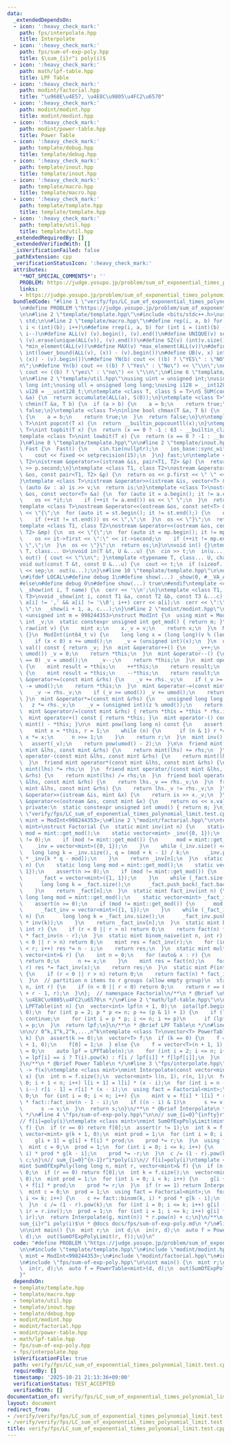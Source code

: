 ```yaml
---
data:
  _extendedDependsOn:
  - icon: ':heavy_check_mark:'
    path: fps/interpolate.hpp
    title: Interpolate
  - icon: ':heavy_check_mark:'
    path: fps/sum-of-exp-poly.hpp
    title: $\sum_{i}r^i poly(i)$
  - icon: ':heavy_check_mark:'
    path: math/lpf-table.hpp
    title: LPF Table
  - icon: ':heavy_check_mark:'
    path: modint/factorial.hpp
    title: "\u968E\u4E57, \u4E8C\u9805\u4FC2\u6570"
  - icon: ':heavy_check_mark:'
    path: modint/modint.hpp
    title: modint/modint.hpp
  - icon: ':heavy_check_mark:'
    path: modint/power-table.hpp
    title: Power Table
  - icon: ':heavy_check_mark:'
    path: template/debug.hpp
    title: template/debug.hpp
  - icon: ':heavy_check_mark:'
    path: template/inout.hpp
    title: template/inout.hpp
  - icon: ':heavy_check_mark:'
    path: template/macro.hpp
    title: template/macro.hpp
  - icon: ':heavy_check_mark:'
    path: template/template.hpp
    title: template/template.hpp
  - icon: ':heavy_check_mark:'
    path: template/util.hpp
    title: template/util.hpp
  _extendedRequiredBy: []
  _extendedVerifiedWith: []
  _isVerificationFailed: false
  _pathExtension: cpp
  _verificationStatusIcon: ':heavy_check_mark:'
  attributes:
    '*NOT_SPECIAL_COMMENTS*': ''
    PROBLEM: https://judge.yosupo.jp/problem/sum_of_exponential_times_polynomial_limit
    links:
    - https://judge.yosupo.jp/problem/sum_of_exponential_times_polynomial_limit
  bundledCode: "#line 1 \"verify/fps/LC_sum_of_exponential_times_polynomial_limit.test.cpp\"\
    \n#define PROBLEM \"https://judge.yosupo.jp/problem/sum_of_exponential_times_polynomial_limit\"\
    \n\n#line 2 \"template/template.hpp\"\n#include <bits/stdc++.h>\nusing namespace\
    \ std;\n\n#line 2 \"template/macro.hpp\"\n#define rep(i, a, b) for (int i = (a);\
    \ i < (int)(b); i++)\n#define rrep(i, a, b) for (int i = (int)(b) - 1; i >= (a);\
    \ i--)\n#define ALL(v) (v).begin(), (v).end()\n#define UNIQUE(v) sort(ALL(v)),\
    \ (v).erase(unique(ALL(v)), (v).end())\n#define SZ(v) (int)v.size()\n#define MIN(v)\
    \ *min_element(ALL(v))\n#define MAX(v) *max_element(ALL(v))\n#define LB(v, x)\
    \ int(lower_bound(ALL(v), (x)) - (v).begin())\n#define UB(v, x) int(upper_bound(ALL(v),\
    \ (x)) - (v).begin())\n#define YN(b) cout << ((b) ? \"YES\" : \"NO\") << \"\\\
    n\";\n#define Yn(b) cout << ((b) ? \"Yes\" : \"No\") << \"\\n\";\n#define yn(b)\
    \ cout << ((b) ? \"yes\" : \"no\") << \"\\n\";\n#line 6 \"template/template.hpp\"\
    \n\n#line 2 \"template/util.hpp\"\nusing uint = unsigned int;\nusing ll = long\
    \ long int;\nusing ull = unsigned long long;\nusing i128 = __int128_t;\nusing\
    \ u128 = __uint128_t;\n\ntemplate <class T, class S = T>\nS SUM(const vector<T>\
    \ &a) {\n  return accumulate(ALL(a), S(0));\n}\ntemplate <class T>\ninline bool\
    \ chmin(T &a, T b) {\n  if (a > b) {\n    a = b;\n    return true;\n  }\n  return\
    \ false;\n}\ntemplate <class T>\ninline bool chmax(T &a, T b) {\n  if (a < b)\
    \ {\n    a = b;\n    return true;\n  }\n  return false;\n}\n\ntemplate <class\
    \ T>\nint popcnt(T x) {\n  return __builtin_popcountll(x);\n}\ntemplate <class\
    \ T>\nint topbit(T x) {\n  return (x == 0 ? -1 : 63 - __builtin_clzll(x));\n}\n\
    template <class T>\nint lowbit(T x) {\n  return (x == 0 ? -1 : __builtin_ctzll(x));\n\
    }\n#line 8 \"template/template.hpp\"\n\n#line 2 \"template/inout.hpp\"\nstruct\
    \ Fast {\n  Fast() {\n    cin.tie(nullptr);\n    ios_base::sync_with_stdio(false);\n\
    \    cout << fixed << setprecision(15);\n  }\n} fast;\n\ntemplate <class T1, class\
    \ T2>\nistream &operator>>(istream &is, pair<T1, T2> &p) {\n  return is >> p.first\
    \ >> p.second;\n}\ntemplate <class T1, class T2>\nostream &operator<<(ostream\
    \ &os, const pair<T1, T2> &p) {\n  return os << p.first << \" \" << p.second;\n\
    }\ntemplate <class T>\nistream &operator>>(istream &is, vector<T> &a) {\n  for\
    \ (auto &v : a) is >> v;\n  return is;\n}\ntemplate <class T>\nostream &operator<<(ostream\
    \ &os, const vector<T> &a) {\n  for (auto it = a.begin(); it != a.end();) {\n\
    \    os << *it;\n    if (++it != a.end()) os << \" \";\n  }\n  return os;\n}\n\
    template <class T>\nostream &operator<<(ostream &os, const set<T> &st) {\n  os\
    \ << \"{\";\n  for (auto it = st.begin(); it != st.end();) {\n    os << *it;\n\
    \    if (++it != st.end()) os << \",\";\n  }\n  os << \"}\";\n  return os;\n}\n\
    template <class T1, class T2>\nostream &operator<<(ostream &os, const map<T1,\
    \ T2> &mp) {\n  os << \"{\";\n  for (auto it = mp.begin(); it != mp.end();) {\n\
    \    os << it->first << \":\" << it->second;\n    if (++it != mp.end()) os <<\
    \ \",\";\n  }\n  os << \"}\";\n  return os;\n}\n\nvoid in() {}\ntemplate <typename\
    \ T, class... U>\nvoid in(T &t, U &...u) {\n  cin >> t;\n  in(u...);\n}\nvoid\
    \ out() { cout << \"\\n\"; }\ntemplate <typename T, class... U, char sep = ' '>\n\
    void out(const T &t, const U &...u) {\n  cout << t;\n  if (sizeof...(u)) cout\
    \ << sep;\n  out(u...);\n}\n#line 10 \"template/template.hpp\"\n\n#line 2 \"template/debug.hpp\"\
    \n#ifdef LOCAL\n#define debug 1\n#define show(...) _show(0, #__VA_ARGS__, __VA_ARGS__)\n\
    #else\n#define debug 0\n#define show(...) true\n#endif\ntemplate <class T>\nvoid\
    \ _show(int i, T name) {\n  cerr << '\\n';\n}\ntemplate <class T1, class T2, class...\
    \ T3>\nvoid _show(int i, const T1 &a, const T2 &b, const T3 &...c) {\n  for (;\
    \ a[i] != ',' && a[i] != '\\0'; i++) cerr << a[i];\n  cerr << \":\" << b << \"\
    \ \";\n  _show(i + 1, a, c...);\n}\n#line 2 \"modint/modint.hpp\"\n\ntemplate\
    \ <unsigned int m = 998244353>\nstruct ModInt {\n  using mint = ModInt;\n  unsigned\
    \ int _v;\n  static constexpr unsigned int get_mod() { return m; }\n  static mint\
    \ raw(int v) {\n    mint x;\n    x._v = v;\n    return x;\n  }\n  ModInt() : _v(0)\
    \ {}\n  ModInt(int64_t v) {\n    long long x = (long long)(v % (long long)(umod()));\n\
    \    if (x < 0) x += umod();\n    _v = (unsigned int)(x);\n  }\n  unsigned int\
    \ val() const { return _v; }\n  mint &operator++() {\n    _v++;\n    if (_v ==\
    \ umod()) _v = 0;\n    return *this;\n  }\n  mint &operator--() {\n    if (_v\
    \ == 0) _v = umod();\n    _v--;\n    return *this;\n  }\n  mint operator++(int)\
    \ {\n    mint result = *this;\n    ++*this;\n    return result;\n  }\n  mint operator--(int)\
    \ {\n    mint result = *this;\n    --*this;\n    return result;\n  }\n\n  mint\
    \ &operator+=(const mint &rhs) {\n    _v += rhs._v;\n    if (_v >= umod()) _v\
    \ -= umod();\n    return *this;\n  }\n  mint &operator-=(const mint &rhs) {\n\
    \    _v -= rhs._v;\n    if (_v >= umod()) _v += umod();\n    return *this;\n \
    \ }\n  mint &operator*=(const mint &rhs) {\n    unsigned long long z = _v;\n \
    \   z *= rhs._v;\n    _v = (unsigned int)(z % umod());\n    return *this;\n  }\n\
    \  mint &operator/=(const mint &rhs) { return *this = *this * rhs.inv(); }\n\n\
    \  mint operator+() const { return *this; }\n  mint operator-() const { return\
    \ mint() - *this; }\n\n  mint pow(long long n) const {\n    assert(0 <= n);\n\
    \    mint x = *this, r = 1;\n    while (n) {\n      if (n & 1) r *= x;\n     \
    \ x *= x;\n      n >>= 1;\n    }\n    return r;\n  }\n  mint inv() const {\n \
    \   assert(_v);\n    return pow(umod() - 2);\n  }\n\n  friend mint operator+(const\
    \ mint &lhs, const mint &rhs) {\n    return mint(lhs) += rhs;\n  }\n  friend mint\
    \ operator-(const mint &lhs, const mint &rhs) {\n    return mint(lhs) -= rhs;\n\
    \  }\n  friend mint operator*(const mint &lhs, const mint &rhs) {\n    return\
    \ mint(lhs) *= rhs;\n  }\n  friend mint operator/(const mint &lhs, const mint\
    \ &rhs) {\n    return mint(lhs) /= rhs;\n  }\n  friend bool operator==(const mint\
    \ &lhs, const mint &rhs) {\n    return lhs._v == rhs._v;\n  }\n  friend bool operator!=(const\
    \ mint &lhs, const mint &rhs) {\n    return lhs._v != rhs._v;\n  }\n  friend istream\
    \ &operator>>(istream &is, mint &x) {\n    return is >> x._v;\n  }\n  friend ostream\
    \ &operator<<(ostream &os, const mint &x) {\n    return os << x.val();\n  }\n\n\
    \ private:\n  static constexpr unsigned int umod() { return m; }\n};\n#line 5\
    \ \"verify/fps/LC_sum_of_exponential_times_polynomial_limit.test.cpp\"\nusing\
    \ mint = ModInt<998244353>;\n#line 2 \"modint/factorial.hpp\"\n\ntemplate <class\
    \ mint>\nstruct Factorial {\n  static mint inv(int n) {\n    static long long\
    \ mod = mint::get_mod();\n    static vector<mint> _inv({0, 1});\n    assert(n\
    \ != 0);\n    if (mod != mint::get_mod()) {\n      mod = mint::get_mod();\n  \
    \    _inv = vector<mint>({0, 1});\n    }\n    while (_inv.size() <= n) {\n   \
    \   long long k = _inv.size(), q = (mod + k - 1) / k;\n      _inv.push_back(q\
    \ * _inv[k * q - mod]);\n    }\n    return _inv[n];\n  }\n  static mint fact(int\
    \ n) {\n    static long long mod = mint::get_mod();\n    static vector<mint> _fact({1,\
    \ 1});\n    assert(n >= 0);\n    if (mod != mint::get_mod()) {\n      mod = mint::get_mod();\n\
    \      _fact = vector<mint>({1, 1});\n    }\n    while (_fact.size() <= n) {\n\
    \      long long k = _fact.size();\n      _fact.push_back(_fact.back() * k);\n\
    \    }\n    return _fact[n];\n  }\n  static mint fact_inv(int n) {\n    static\
    \ long long mod = mint::get_mod();\n    static vector<mint> _fact_inv({1, 1});\n\
    \    assert(n >= 0);\n    if (mod != mint::get_mod()) {\n      mod = mint::get_mod();\n\
    \      _fact_inv = vector<mint>({1, 1});\n    }\n    while (_fact_inv.size() <=\
    \ n) {\n      long long k = _fact_inv.size();\n      _fact_inv.push_back(_fact_inv.back()\
    \ * inv(k));\n    }\n    return _fact_inv[n];\n  }\n  static mint binom(int n,\
    \ int r) {\n    if (r < 0 || r > n) return 0;\n    return fact(n) * fact_inv(r)\
    \ * fact_inv(n - r);\n  }\n  static mint binom_naive(int n, int r) {\n    if (r\
    \ < 0 || r > n) return 0;\n    mint res = fact_inv(r);\n    for (int i = 0; i\
    \ < r; i++) res *= n - i;\n    return res;\n  }\n  static mint multinom(const\
    \ vector<int>& r) {\n    int n = 0;\n    for (auto& x : r) {\n      if (x < 0)\
    \ return 0;\n      n += x;\n    }\n    mint res = fact(n);\n    for (auto& x :\
    \ r) res *= fact_inv(x);\n    return res;\n  }\n  static mint P(int n, int r)\
    \ {\n    if (r < 0 || r > n) return 0;\n    return fact(n) * fact_inv(n - r);\n\
    \  }\n  // partition n items to r groups (allow empty group)\n  static mint H(int\
    \ n, int r) {\n    if (n < 0 || r < 0) return 0;\n    return r == 0 ? 1 : binom(n\
    \ + r - 1, r);\n  }\n};  // namespace Factorial\n/**\n * @brief \u968E\u4E57,\
    \ \u4E8C\u9805\u4FC2\u6570\n */\n#line 2 \"math/lpf-table.hpp\"\n\nvector<int>\
    \ LPFTable(int n) {\n  vector<int> lpf(n + 1, 0);\n  iota(lpf.begin(), lpf.end(),\
    \ 0);\n  for (int p = 2; p * p <= n; p += (p & 1) + 1) {\n    if (lpf[p] != p)\
    \ continue;\n    for (int i = p * p; i <= n; i += p)\n      if (lpf[i] == i) lpf[i]\
    \ = p;\n  }\n  return lpf;\n}\n/**\n * @brief LPF Table\n */\n#line 3 \"modint/power-table.hpp\"\
    \n\n// 0^k,1^k,2^k,...,n^k\ntemplate <class T>\nvector<T> PowerTable(int n, int\
    \ k) {\n  assert(k >= 0);\n  vector<T> f;\n  if (k == 0) {\n    f = vector<T>(n\
    \ + 1, 0);\n    f[0] = 1;\n  } else {\n    f = vector<T>(n + 1, 1);\n    f[0]\
    \ = 0;\n    auto lpf = LPFTable(n);\n    for (int i = 2; i <= n; i++)\n      f[i]\
    \ = lpf[i] == i ? T(i).pow(k) : f[i / lpf[i]] * f[lpf[i]];\n  }\n  return f;\n\
    }\n/**\n * @brief Power Table\n */\n#line 3 \"fps/interpolate.hpp\"\n\n// f(0),f(1),...,f(n-1)\
    \ -> f(x)\ntemplate <class mint>\nmint Interpolate(const vector<mint>& f, mint\
    \ x) {\n  int n = f.size();\n  vector<mint> l(n, 1), r(n, 1);\n  for (int i =\
    \ 0; i + 1 < n; i++) l[i + 1] = l[i] * (x - i);\n  for (int i = n - 1; i > 0;\
    \ i--) r[i - 1] = r[i] * (x - i);\n  using fact = Factorial<mint>;\n  mint s =\
    \ 0;\n  for (int i = 0; i < n; i++) {\n    mint v = f[i] * l[i] * r[i] * fact::fact_inv(i)\
    \ * fact::fact_inv(n - 1 - i);\n    if ((n - i) & 1)\n      s += v;\n    else\n\
    \      s -= v;\n  }\n  return s;\n}\n/**\n * @brief Interpolate\n * @docs docs/fps/interpolate.md\n\
    \ */\n#line 4 \"fps/sum-of-exp-poly.hpp\"\n\n// sum_{i=0}^{infty}r^i*poly(i)\n\
    // f[i]=poly(i)\ntemplate <class mint>\nmint SumOfExpPolyLimit(mint r, vector<mint>&\
    \ f) {\n  if (r == 0) return f[0];\n  assert(r != 1);\n  int k = f.size();\n \
    \ vector<mint> g(k + 1, 0);\n  mint prod = 1;\n  for (int i = 0; i < k; i++) {\n\
    \    g[i + 1] = g[i] + f[i] * prod;\n    prod *= r;\n  }\n  using fact = Factorial<mint>;\n\
    \  mint c = 0;\n  prod = 1;\n  for (int i = 0; i <= k; i++) {\n    c += fact::binom(k,\
    \ i) * prod * g[k - i];\n    prod *= -r;\n  }\n  c /= (1 - r).pow(k);\n  return\
    \ c;\n}\n// sum_{i=0}^{n-1}r^i*poly(i)\n// f[i]=poly(i)\ntemplate <class mint>\n\
    mint SumOfExpPoly(long long n, mint r, vector<mint>& f) {\n  if (n <= 0) return\
    \ 0;\n  if (r == 0) return f[0];\n  int k = f.size();\n  vector<mint> g(k + 1,\
    \ 0);\n  mint prod = 1;\n  for (int i = 0; i < k; i++) {\n    g[i + 1] = g[i]\
    \ + f[i] * prod;\n    prod *= r;\n  }\n  if (r == 1) return Interpolate(g, mint(n));\n\
    \  mint c = 0;\n  prod = 1;\n  using fact = Factorial<mint>;\n  for (int i = 0;\
    \ i <= k; i++) {\n    c += fact::binom(k, i) * prod * g[k - i];\n    prod *= -r;\n\
    \  }\n  c /= (1 - r).pow(k);\n  for (int i = 0; i <= k; i++) g[i] -= c;\n  mint\
    \ ir = r.inv();\n  prod = 1;\n  for (int i = 1; i <= k; i++) g[i] *= (prod *=\
    \ ir);\n  return Interpolate(g, mint(n)) * r.pow(n) + c;\n}\n/**\n * @brief $\\\
    sum_{i}r^i poly(i)$\n * @docs docs/fps/sum-of-exp-poly.md\n */\n#line 9 \"verify/fps/LC_sum_of_exponential_times_polynomial_limit.test.cpp\"\
    \n\nint main() {\n  mint r;\n  int d;\n  in(r, d);\n  auto f = PowerTable<mint>(d,\
    \ d);\n  out(SumOfExpPolyLimit(r, f));\n}\n"
  code: "#define PROBLEM \"https://judge.yosupo.jp/problem/sum_of_exponential_times_polynomial_limit\"\
    \n\n#include \"template/template.hpp\"\n#include \"modint/modint.hpp\"\nusing\
    \ mint = ModInt<998244353>;\n#include \"modint/factorial.hpp\"\n#include \"modint/power-table.hpp\"\
    \n#include \"fps/sum-of-exp-poly.hpp\"\n\nint main() {\n  mint r;\n  int d;\n\
    \  in(r, d);\n  auto f = PowerTable<mint>(d, d);\n  out(SumOfExpPolyLimit(r, f));\n\
    }"
  dependsOn:
  - template/template.hpp
  - template/macro.hpp
  - template/util.hpp
  - template/inout.hpp
  - template/debug.hpp
  - modint/modint.hpp
  - modint/factorial.hpp
  - modint/power-table.hpp
  - math/lpf-table.hpp
  - fps/sum-of-exp-poly.hpp
  - fps/interpolate.hpp
  isVerificationFile: true
  path: verify/fps/LC_sum_of_exponential_times_polynomial_limit.test.cpp
  requiredBy: []
  timestamp: '2025-10-21 21:13:36+09:00'
  verificationStatus: TEST_ACCEPTED
  verifiedWith: []
documentation_of: verify/fps/LC_sum_of_exponential_times_polynomial_limit.test.cpp
layout: document
redirect_from:
- /verify/verify/fps/LC_sum_of_exponential_times_polynomial_limit.test.cpp
- /verify/verify/fps/LC_sum_of_exponential_times_polynomial_limit.test.cpp.html
title: verify/fps/LC_sum_of_exponential_times_polynomial_limit.test.cpp
---
```

